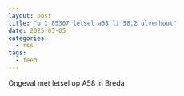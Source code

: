 ```yaml
---
layout: post
title: "p 1 85307 letsel a58 li 58,2 ulvenhout"
date: 2025-03-05
categories: 
  - rss
tags: 
  - feed
---
```


Ongeval met letsel op A58 in Breda
